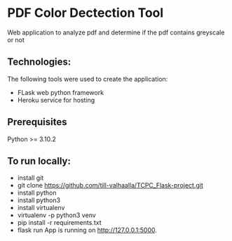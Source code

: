 

#  PDF Color Dectection Tool

Web application to analyze pdf and determine if the pdf contains greyscale or not 

## Technologies:
The following tools were used to create the application:
- FLask web python framework
- Heroku service for hosting

## Prerequisites
Python >= 3.10.2

## To run locally:
- install git
- git clone https://github.com/till-valhaalla/TCPC_Flask-project.git
- install python
- install python3
- install virtualenv
- virtualenv -p python3 venv
- pip install -r requirements.txt
- flask run App is running on http://127.0.0.1:5000.
